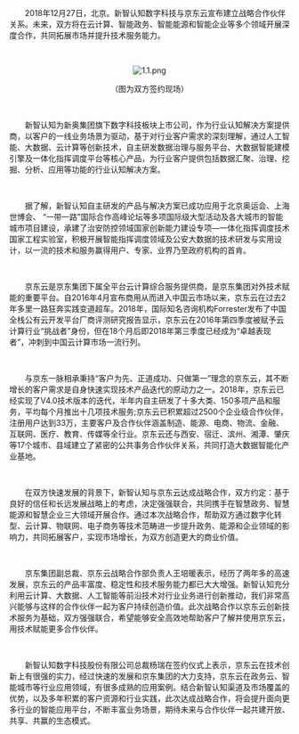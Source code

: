 <p style="text-indent: 2em;">2018年12月27日，北京。新智认知数字科技与京东云宣布建立战略合作伙伴关系。未来，双方将在云计算、智能政务、智能能源和智能企业等多个领域开展深度合作，共同拓展市场并提升技术服务能力。</p>
<p><br/></p>
<p style="text-align: center;"><img src="//img1.jcloudcs.com/cms/8d902829-4e7e-4921-9db7-703412c3ce3420181229113326.png" title="" alt="1.1.png"/></p>
<p style="text-align: center;">（图为双方签约现场）</p>
<p><br/></p>
<p style="text-indent: 2em;">新智认知为新奥集团旗下数字科技板块上市公司，作为行业认知解决方案提供商，以客户的一线业务场景为驱动，基于对行业客户需求的深刻理解，通过人工智能、大数据、云计算等创新技术，自主研发数据治理与服务平台、大数据智能建模引擎及一体化指挥调度平台等核心产品，为行业客户提供包括数据汇聚、治理、挖掘、分析、应用等功能的行业认知解决方案。<br/></p>
<p><br/></p>
<p style="text-indent: 2em;">据了解，新智认知自主研发的产品与解决方案已成功应用于北京奥运会、上海世博会、 “一带一路”国际合作高峰论坛等多项国际级大型活动及各大城市的智能城市项目建设，承建了治安防控领域国家创新能力建设专项—一体化指挥调度技术国家工程实验室，积极开展智能指挥调度领域及公安大数据的技术研发与实用设计，以一流的技术和服务赢得用户、专家、业界乃至政府机构的首肯。<br/></p>
<p><br/></p>
<p style="text-indent: 2em;">京东云是京东集团下属全平台云计算综合服务提供商，是京东集团对外技术赋能的重要平台。自2016年4月宣布商用从而进入中国云市场以来，京东云在过去2年多里一路狂奔实践变道超车。2018年，国际知名咨询机构Forrester发布了中国全栈公有云开发平台厂商评测研究报告显示，京东云在2016年第四季度被赋予云计算行业“挑战者”身份，但在18个月后即2018年第三季度已经成为“卓越表现者”，冲刺到中国云计算市场一流行列。<br/></p>
<p><br/></p>
<p style="text-indent: 2em;">与京东一脉相承秉持“客户为先、正道成功、只做第一”理念的京东云，其不断增长的客户需求是自身快速实现技术产品迭代的原动力之一。2018年，京东云已经实现了V4.0技术版本的迭代，半年内自主研发了十多大类、150多项产品和服务，平均每个月推出十几项技术服务;京东云已积累超过2500个企业级合作伙伴，注册用户达到33万，主要客户及合作伙伴涵盖制造、能源、电商、物流、金融、互联网、医疗、教育、传媒等全行业。京东云还与西安、宿迁、滨州、湘潭、肇庆等17个城市、县域建立了紧密的公共事务合作伙伴关系，共同打造大数据智能化产业基地。</p>
<p style="text-indent: 2em;"><span style="text-indent: 2em;"><br/></span></p>
<p style="text-indent: 2em;"><span style="text-indent: 2em;">在双方快速发展的背景下，新智认知与京东云达成战略合作，双方约定：基于良好的信任和长远发展战略上的考虑，决定强强联合，共同携手在智慧政务、智慧能源和智慧企业三大领域开展合作。通过本次战略合作，帮助双方通过数字化转型、云计算、物联网、电子商务等技术范畴进一步提升政务、能源和企业领域的影响力，共同拓展客户，实现市场增长，为双方创造更大的商业价值。</span></p>
<p><br/></p>
<p style="text-indent: 2em;">京东集团副总裁、京东云战略合作部负责人王培暖表示，经历了两年多的高速发展，京东云的产品丰富度、稳定性和技术服务能力都已大大增强。新智认知充分利用云计算、大数据、人工智能等前沿技术对行业业务进行创新推动，我们非常高兴能够与这样的合作伙伴一起为客户持续创造价值。此次战略合作以京东云创新技术服务为基础，双方强强联合，希望能够安全高效地帮助客户了解并使用京东云，用技术赋能更多合作伙伴。<br/></p>
<p><br/></p>
<p style="text-indent: 2em;">新智认知数字科技股份有限公司总裁杨瑞在签约仪式上表示，京东云在技术创新上有很强的实力，经过快速的发展和京东集团的大力支持，京东云在政务云、智能城市等行业应用领域，有很多成熟的应用案例。结合新智认知渠道及市场覆盖的优势，以及多年积累的客户资源和行业实践，此次达成战略合作，将会提升面向更多行业的智能应用平台，不断丰富业务场景，期待未来与合作伙伴一起共建开放、共享、共赢的生态模式。<br/></p>
